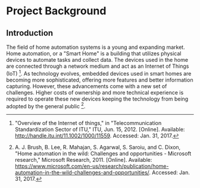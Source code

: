 # Project Background

## Introduction

The field of home automation systems is a young and expanding market. Home automation, or a
"Smart Home" is a building that utilizes physical devices to automate tasks and collect data. The
devices used in the home are connected through a network medium and act as an Internet of Things
(IoT) [^PB-1]. As technology evolves, embedded devices used in smart homes are becoming more
sophisticated, offering more features and better information capturing. However, these advancements
come with a new set of challenges. Higher costs of ownership and more technical experience is
required to operate these new devices keeping the technology from being adopted by the general
public [^PB-2].

[^PB-1]: "Overview of the Internet of things," in "Telecommunication Standardization Sector of ITU," ITU, Jun. 15, 2012. [Online]. Available: http://handle.itu.int/11.1002/1000/11559. Accessed: Jan. 31, 2017.
[^PB-2]: A. J. Brush, B. Lee, R. Mahajan, S. Agarwal, S. Saroiu, and C. Dixon, "Home automation in the wild: Challenges and opportunities - Microsoft research," Microsoft Research, 2011. [Online]. Available: https://www.microsoft.com/en-us/research/publication/home-automation-in-the-wild-challenges-and-opportunities/. Accessed: Jan. 31, 2017.

